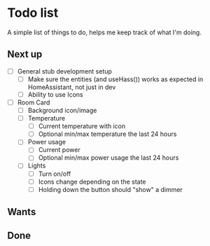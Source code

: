 # Todo list

A simple list of things to do, helps me keep track of what I'm doing.

## Next up

- [ ] General stub development setup
  - [ ] Make sure the entities (and useHass()) works as expected in HomeAssistant, not just in dev
  - [ ] Ability to use Icons
- [ ] Room Card
  - [ ] Background icon/image
  - [ ] Temperature
    - [ ] Current temperature with icon
    - [ ] Optional min/max temperature the last 24 hours
  - [ ] Power usage
    - [ ] Current power
    - [ ] Optional min/max power usage the last 24 hours
  - [ ] Lights
    - [ ] Turn on/off
    - [ ] Icons change depending on the state
    - [ ] Holding down the button should "show" a dimmer

## Wants

## Done
